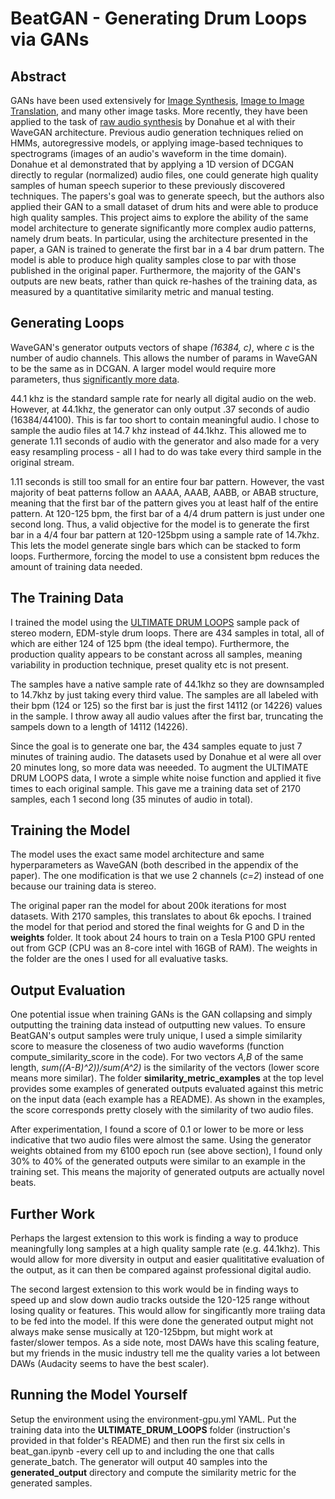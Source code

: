 # BeatGAN - Generating Drum Loops via GANs

## Abstract
GANs have been used extensively for [Image Synthesis](https://arxiv.org/abs/1711.11585), [Image to Image Translation](https://arxiv.org/abs/1711.09020), and many other image tasks. More recently, they have been applied to the task of [raw audio synthesis](https://arxiv.org/pdf/1802.04208.pdf) by Donahue et al with their WaveGAN architecture. Previous audio generation techniques relied on HMMs, autoregressive models, or applying image-based techniques to spectrograms (images of an audio's waveform in the time domain). Donahue et al demonstrated that by applying a 1D version of DCGAN directly to regular (normalized) audio files, one could generate high quality samples of human speech superior to these previously discovered techniques. The papers's goal was to generate speech, but the authors also applied their GAN to a small dataset of drum hits and were able to produce high quality samples. This project aims to explore the ability of the same model architecture to generate significantly more complex audio patterns, namely drum beats. In particular, using the architecture presented in the paper, a GAN is trained to generate the first bar in a 4 bar drum pattern. The model is able to produce high quality samples close to par with those published in the original paper. Furthermore, the majority of the GAN's outputs are new beats, rather than quick re-hashes of the training data, as measured by a quantitative similarity metric and manual testing. 

## Generating Loops
WaveGAN's generator outputs vectors of shape _(16384, c)_, where _c_ is the number of audio channels. This allows the number of params in WaveGAN to be the same as in DCGAN. A larger model would require more parameters, thus [significantly more data](https://arxiv.org/pdf/1711.06491.pdf). 

44.1 khz is the standard sample rate for nearly all digital audio on the web. However, at 44.1khz, the generator can only output .37 seconds of audio (16384/44100). This is far too short to contain meaningful audio. I chose to sample the audio files at 14.7 khz instead of 44.1khz. This allowed me to generate 1.11 seconds of audio with the generator and also made for a very easy resampling process - all I had to do was take every third sample in the original stream.  

1.11 seconds is still too small for an entire four bar pattern. However, the vast majority of beat patterns follow an AAAA, AAAB, AABB, or ABAB structure, meaning that the first bar of the pattern gives you at least half of the entire pattern. At 120-125 bpm, the first bar of a 4/4 drum pattern is just under one second long. Thus, a valid objective for the model is to generate the first bar in a 4/4 four bar pattern at 120-125bpm using a sample rate of 14.7khz. This lets the model generate single bars which can be stacked to form loops. Furthermore, forcing the model to use a consistent bpm reduces the amount of training data needed. 

## The Training Data
I trained the model using the [ULTIMATE DRUM LOOPS](splice.com/sounds/toolroom-records/ultimate-drum-loops) sample pack of stereo modern, EDM-style drum loops. There are 434 samples in total, all of which are either 124 of 125 bpm (the ideal tempo). Furthermore, the production quality appears to be constant across all samples, meaning variability in production technique, preset quality etc is not present. 

The samples have a native sample rate of 44.1khz so they are downsampled to 14.7khz by just taking every third value. The samples are all labeled with their bpm (124 or 125) so the first bar is just the first 14112 (or 14226) values in the sample. I throw away all audio values after the first bar, truncating the sampels down to a length of 14112 (14226). 

Since the goal is to generate one bar, the 434 samples equate to just 7 minutes of training audio. The datasets used by Donahue et al were all over 20 minutes long, so more data was neeeded. To augment the ULTIMATE DRUM LOOPS data, I wrote a simple white noise function and applied it five times to each original sample. This gave me a training data set of 2170 samples, each 1 second long (35 minutes of audio in total). 

## Training the Model
The model uses the exact same model architecture and same hyperparameters as WaveGAN (both described in the appendix of the paper). The one modification is that we use 2 channels (_c=2_) instead of one because our training data is stereo. 

The original paper ran the model for about 200k iterations for most datasets. With 2170 samples, this translates to about 6k epochs. I trained the model for that period and stored the final weights for G and D in the **weights** folder. It took about 24 hours to train on a Tesla P100 GPU rented out from GCP (CPU was an 8-core intel with 16GB of RAM). The weights in the folder are the ones I used for all evaluative tasks. 

## Output Evaluation
One potential issue when training GANs is the GAN collapsing and simply outputting the training data instead of outputting new values. To ensure BeatGAN's output samples were truly unique, I used a simple similarity score to measure the closeness of two audio waveforms (function compute_similarity_score in the code). For two vectors _A,B_ of the same length, _sum((A-B)^2))/sum(A^2)_ is the similarity of the vectors (lower score means more similar). The folder **similarity_metric_examples** at the top level provides some examples of generated outputs evaluated against this metric on the input data (each example has a README). As shown in the examples, the score corresponds pretty closely with the similarity of two audio files. 

After experimentation, I found a score of 0.1 or lower to be more or less indicative that two audio files were almost the same. Using the generator weights obtained from my 6100 epoch run (see above section), I found only 30% to 40% of the generated outputs were similar to an example in the training set. This means the majority of generated outputs are actually novel beats. 

## Further Work
Perhaps the largest extension to this work is finding a way to produce meaningfully long samples at a high quality sample rate (e.g. 44.1khz). This would allow for more diversity in output and easier qualititative evaluation of the output, as it can then be compared against professional digital audio. 

The second largest extension to this work would be in finding ways to speed up and slow down audio tracks outside the 120-125 range without losing quality or features. This would allow for singificantly more traiing data to be fed into the model. If this were done the generated output might not always make sense musically at 120-125bpm, but might work at faster/slower tempos. As a side note, most DAWs have this scaling feature, but my friends in the music industry tell me the quality varies a lot between DAWs (Audacity seems to have the best scaler).  

## Running the Model Yourself
Setup the environment using the environment-gpu.yml YAML. Put the training data into the **ULTIMATE_DRUM_LOOPS** folder (instruction's provided in that folder's README) and then run the first six cells in beat_gan.ipynb -every cell up to and including the one that calls generate_batch. The generator will output 40 samples into the **generated_output** directory and compute the similarity metric for the generated samples. 


